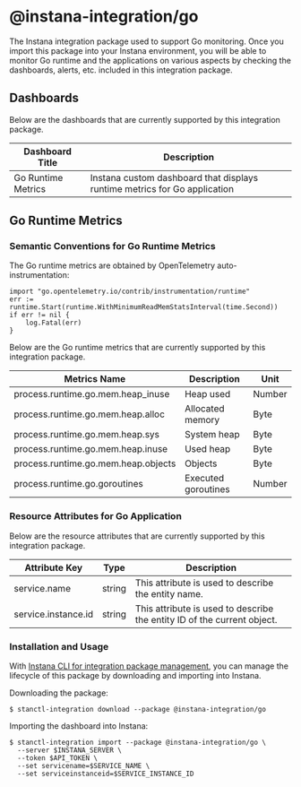 # @instana-integration/go

The Instana integration package used to support Go monitoring. Once you import this package into your Instana environment, you will be able to monitor Go runtime and the applications on various aspects by checking the dashboards, alerts, etc. included in this integration package.

## Dashboards

Below are the dashboards that are currently supported by this integration package.

| Dashboard Title    | Description                    |    
|----------------------------|-----------------------|
| Go Runtime Metrics   | Instana custom dashboard that displays runtime metrics for Go application |

## Go Runtime Metrics

### Semantic Conventions for Go Runtime Metrics

The Go runtime metrics are obtained by OpenTelemetry auto-instrumentation:

```
import "go.opentelemetry.io/contrib/instrumentation/runtime"
err := runtime.Start(runtime.WithMinimumReadMemStatsInterval(time.Second))
if err != nil {
    log.Fatal(err)
}
```

Below are the Go runtime metrics that are currently supported by this integration package.

| Metrics Name               | Description                   | Unit   | 
|----------------------------|-------------------------------|--------|
| process.runtime.go.mem.heap_inuse   | Heap used            | Number |
| process.runtime.go.mem.heap.alloc   | Allocated memory     | Byte   |
| process.runtime.go.mem.heap.sys     | System heap          | Byte   |
| process.runtime.go.mem.heap.inuse   | Used heap            | Byte   |
| process.runtime.go.mem.heap.objects | Objects              | Byte   |
| process.runtime.go.goroutines       | Executed goroutines  | Number |


### Resource Attributes for Go Application

Below are the resource attributes that are currently supported by this integration package.

| Attribute Key              | Type |  Description           | 
|----------------------------|-------|------------------------|
| service.name               | string  | This attribute is used to describe the entity name.    |
| service.instance.id        | string  | This attribute is used to describe the entity ID of the current object.  |

### Installation and Usage

With [Instana CLI for integration package management](https://github.com/instana/observability-as-code?tab=readme-ov-file#instana-cli-for-integration-package-management), you can manage the lifecycle of this package by downloading and importing into Instana.

Downloading the package:

```shell
$ stanctl-integration download --package @instana-integration/go
```

Importing the dashboard into Instana:

```shell
$ stanctl-integration import --package @instana-integration/go \
  --server $INSTANA_SERVER \
  --token $API_TOKEN \
  --set servicename=$SERVICE_NAME \
  --set serviceinstanceid=$SERVICE_INSTANCE_ID
```
